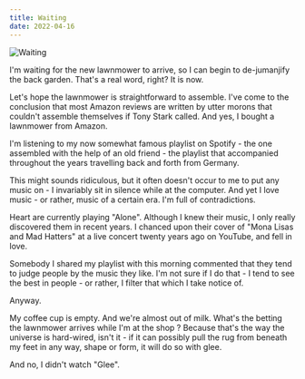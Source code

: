 ```yaml
---
title: Waiting
date: 2022-04-16
---
```


![Waiting](https://source.unsplash.com/ZYYS1kapOm8/1600x900)

I'm waiting for the new lawnmower to arrive, so I can begin to de-jumanjify the back garden. That's a real word, right? It is now.

Let's hope the lawnmower is straightforward to assemble. I've come to the conclusion that most Amazon reviews are written by utter morons that couldn't assemble themselves if Tony Stark called. And yes, I bought a lawnmower from Amazon.

I'm listening to my now somewhat famous playlist on Spotify - the one assembled with the help of an old friend - the playlist that accompanied throughout the years travelling back and forth from Germany.

This might sounds ridiculous, but it often doesn't occur to me to put any music on - I invariably sit in silence while at the computer. And yet I love music - or rather, music of a certain era. I'm full of contradictions.

Heart are currently playing "Alone". Although I knew their music, I only really discovered them in recent years. I chanced upon their cover of "Mona Lisas and Mad Hatters" at a live concert twenty years ago on YouTube, and fell in love.

Somebody I shared my playlist with this morning commented that they tend to judge people by the music they like. I'm not sure if I do that - I tend to see the best in people - or rather, I filter that which I take notice of.

Anyway.

My coffee cup is empty. And we're almost out of milk. What's the betting the lawnmower arrives while I'm at the shop ? Because that's the way the universe is hard-wired, isn't it - if it can possibly pull the rug from beneath my feet in any way, shape or form, it will do so with glee.

And no, I didn't watch "Glee".
